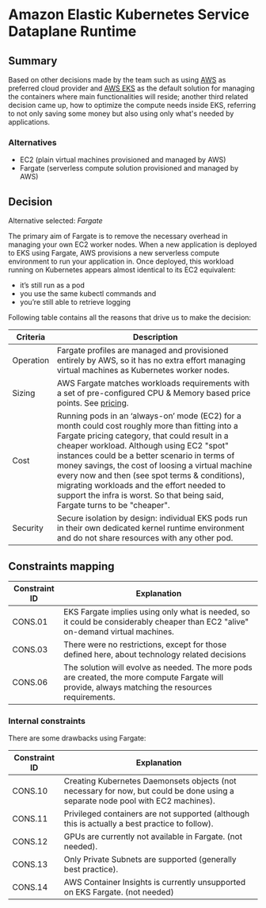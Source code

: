 # Amazon Elastic Kubernetes Service Dataplane Runtime

## Summary

Based on other decisions made by the team such as using [AWS](./adr-cloud.md) as preferred cloud provider and [AWS EKS](./adr-containers-runtime-service.md) as the default solution for managing the containers where main functionalities will reside; another third related decision came up, how to optimize the compute needs inside EKS, referring to not only saving some money but also using only what's needed by applications. 

### Alternatives

- EC2 (plain virtual machines provisioned and managed by AWS)
- Fargate (serverless compute solution provisioned and managed by AWS)

## Decision 

Alternative selected: *Fargate*

The primary aim of Fargate is to remove the necessary overhead in managing your own EC2 worker nodes. When a new application is deployed to EKS using Fargate, AWS provisions a new serverless compute environment to run your application in. Once deployed, this workload running on Kubernetes appears almost identical to its EC2 equivalent:

- it’s still run as a pod   
- you use the same kubectl commands and     
- you’re still able to retrieve logging

Following table contains all the reasons that drive us to make the decision:

| Criteria                 | Description                                                    
| --------------------     | ----------------------------------------------------------------------------------------------------- | 
| Operation                | Fargate profiles are managed and provisioned entirely by AWS, so it has no extra effort managing virtual machines as Kubernetes worker nodes. |
| Sizing                   | AWS Fargate matches workloads requirements with a set of pre-configured CPU & Memory based price points. See [pricing](https://aws.amazon.com/fargate/pricing/). | 
| Cost 			           | Running pods in an ‘always-on’ mode (EC2) for a month could cost roughly more than fitting into a Fargate pricing category, that could result in a cheaper workload. Although using EC2 "spot" instances could be a better scenario in terms of money savings, the cost of loosing a virtual machine every now and then (see spot terms & conditions), migrating workloads and the effort needed to support the infra is worst. So that being said, Fargate turns to be "cheaper". |
| Security                 | Secure isolation by design: individual EKS pods run in their own dedicated kernel runtime environment and do not share resources with any other pod. |

## Constraints mapping

| Constraint ID | Explanation |
| ------------- | ----------- |
| CONS.01 | EKS Fargate implies using only what is needed, so it could be considerably cheaper than EC2 "alive" on-demand virtual machines. |
| CONS.03 | There were no restrictions, except for those defined here, about technology related decisions |
| CONS.06 | The solution will evolve as needed. The more pods are created, the more compute Fargate will provide, always matching the resources requirements. |

### Internal constraints

There are some drawbacks using Fargate:

| Constraint ID | Explanation |
| ------------- | ----------- |
| CONS.10 | Creating Kubernetes Daemonsets objects (not necessary for now, but could be done using a separate node pool with EC2 machines). |
| CONS.11 | Privileged containers are not supported (although this is actually a best practice to follow). |
| CONS.12 | GPUs are currently not available in Fargate. (not needed). |
| CONS.13 | Only Private Subnets are supported (generally best practice). |
| CONS.14 | AWS Container Insights is currently unsupported on EKS Fargate. (not needed) |